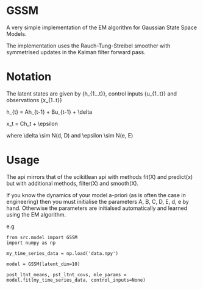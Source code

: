# GSSM

A very simple implementation of the EM algorithm for Gaussian State Space Models.

The implementation uses the Rauch-Tung-Streibel smoother with symmetrised updates in the Kalman filter
forward pass.

# Notation

The latent states are given by {h_{1...t}}, control inputs {u_{1..t}} and observations {x_{1..t}}

h_{t} = Ah_{t-1} + Bu_{t-1} + \delta

x_t = Ch_t + \epsilon

where \delta \sim N(d, D) and \epsilon \sim N(e, E)

# Usage

The api mirrors that of the scikitlean api with methods fit(X) and predict(x) but with additional
methods, filter(X) and smooth(X).

If you know the dynamics of your model a-priori (as is often the case in engineering) then you
must initialise the parameters A, B, C, D, E, d, e by hand. Otherwise the parameters are initialsed
automatically and learned using the EM algorithm.

e.g 

```
from src.model import GSSM
import numpy as np

my_time_series_data = np.load('data.npy')

model = GSSM(latent_dim=10)

post_ltnt_means, pst_ltnt_covs, mle_params = model.fit(my_time_series_data, control_inputs=None)

```


 
